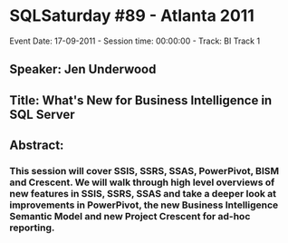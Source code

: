 # SQLSaturday #89 - Atlanta 2011
Event Date: 17-09-2011 - Session time: 00:00:00 - Track: BI Track 1
## Speaker: Jen Underwood
## Title: What's New for Business Intelligence in SQL Server
## Abstract:
### This session will cover SSIS, SSRS, SSAS, PowerPivot, BISM and Crescent. We will walk through high level overviews of new features in SSIS, SSRS, SSAS and take a deeper look at improvements in PowerPivot, the new Business Intelligence Semantic Model and new Project Crescent for ad-hoc reporting.  

